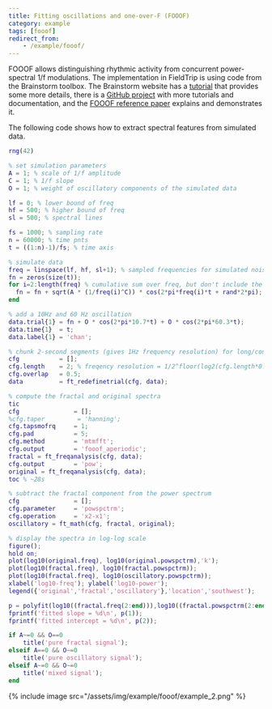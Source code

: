 ```yaml
---
title: Fitting oscillations and one-over-F (FOOOF)
category: example
tags: [fooof]
redirect_from:
    - /example/fooof/
---
```


FOOOF allows distinguishing rhythmic activity from concurrent power-spectral 1/f modulations. The implementation in FieldTrip is using code from the Brainstorm toolbox. The Brainstorm website has a [tutorial](https://neuroimage.usc.edu/brainstorm/Tutorials/Fooof) that provides some more details, there is a [GitHub project](https://fooof-tools.github.io/fooof/) with more tutorials and documentation, and the [FOOOF reference paper](https://doi.org/10.1038/s41593-020-00744-x) explains and demonstrates it.

The following code shows how to extract spectral features from simulated data.

```matlab
rng(42)

% set simulation parameters
A = 1; % scale of 1/f amplitude
C = 1; % 1/f slope
O = 1; % weight of oscillatory components of the simulated data

lf = 0; % lower bound of freq
hf = 500; % higher bound of freq
sl = 500; % spectral lines

fs = 1000; % sampling rate
n = 60000; % time pnts
t = ((1:n)-1)/fs; % time axis

% simulate data
freq = linspace(lf, hf, sl+1); % sampled frequencies for simulated noise
fn = zeros(size(t));
for i=2:length(freq) % cumulative sum over freq, but don't include the DC
  fn = fn + sqrt(A * (1/freq(i)^C)) * cos(2*pi*freq(i)*t + rand*2*pi); % 1/f power = a*(1/f^c)
end

% add a 10Hz and 60 Hz oscillation
data.trial{1} = fn + O * cos(2*pi*10.7*t) + O * cos(2*pi*60.3*t);
data.time{1}  = t;
data.label{1} = 'chan';

% chunk 2-second segments (gives 1Hz frequency resolution) for long/continous trials
cfg           = [];
cfg.length    = 2; % freqency resolution = 1/2^floor(log2(cfg.length*0.9))
cfg.overlap   = 0.5;
data          = ft_redefinetrial(cfg, data);

% compute the fractal and original spectra
tic
cfg               = [];
%cfg.taper         = 'hanning';
cfg.tapsmofrq     = 1;
cfg.pad           = 5;
cfg.method        = 'mtmfft';
cfg.output        = 'fooof_aperiodic';
fractal = ft_freqanalysis(cfg, data);
cfg.output        = 'pow';
original = ft_freqanalysis(cfg, data);
toc % ~28s

% subtract the fractal component from the power spectrum
cfg               = [];
cfg.parameter     = 'powspctrm';
cfg.operation     = 'x2-x1';
oscillatory = ft_math(cfg, fractal, original);

% display the spectra in log-log scale
figure();
hold on;
plot(log10(original.freq), log10(original.powspctrm),'k');
plot(log10(fractal.freq), log10(fractal.powspctrm));
plot(log10(fractal.freq), log10(oscillatory.powspctrm));
xlabel('log10-freq'); ylabel('log10-power');
legend({'original','fractal','oscillatory'},'location','southwest');

p = polyfit(log10((fractal.freq(2:end))),log10((fractal.powspctrm(2:end))),1);
fprintf('fitted slope = %d\n', p(1));
fprintf('fitted intercept = %d\n', p(2));

if A~=0 && O==0
    title('pure fractal signal');
elseif A==0 && O~=0
    title('pure oscillatory signal');
elseif A~=0 && O~=0
    title('mixed signal');
end    
```
{% include image src="/assets/img/example/fooof/example_2.png" %}
